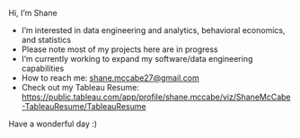 Hi, I’m Shane

- I’m interested in data engineering and analytics, behavioral economics, and statistics
- Please note most of my projects here are in progress
- I’m currently working to expand my software/data engineering capabilities
- How to reach me: shane.mccabe27@gmail.com
- Check out my Tableau Resume: https://public.tableau.com/app/profile/shane.mccabe/viz/ShaneMcCabe-TableauResume/TableauResume

Have a wonderful day :)
